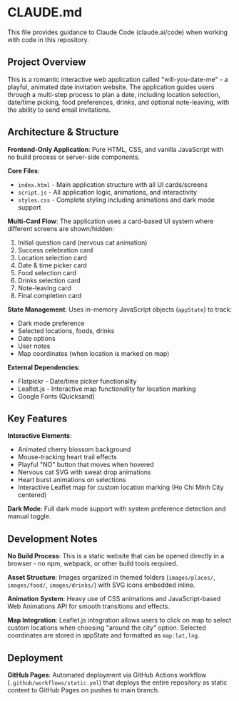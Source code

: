 # CLAUDE.md

This file provides guidance to Claude Code (claude.ai/code) when working with code in this repository.

## Project Overview

This is a romantic interactive web application called "will-you-date-me" - a playful, animated date invitation website. The application guides users through a multi-step process to plan a date, including location selection, date/time picking, food preferences, drinks, and optional note-leaving, with the ability to send email invitations.

## Architecture & Structure

**Frontend-Only Application**: Pure HTML, CSS, and vanilla JavaScript with no build process or server-side components.

**Core Files**:
- `index.html` - Main application structure with all UI cards/screens
- `script.js` - All application logic, animations, and interactivity
- `styles.css` - Complete styling including animations and dark mode support

**Multi-Card Flow**: The application uses a card-based UI system where different screens are shown/hidden:
1. Initial question card (nervous cat animation)
2. Success celebration card  
3. Location selection card
4. Date & time picker card
5. Food selection card
6. Drinks selection card
7. Note-leaving card
8. Final completion card

**State Management**: Uses in-memory JavaScript objects (`appState`) to track:
- Dark mode preference
- Selected locations, foods, drinks
- Date options
- User notes
- Map coordinates (when location is marked on map)

**External Dependencies**:
- Flatpickr - Date/time picker functionality
- Leaflet.js - Interactive map functionality for location marking
- Google Fonts (Quicksand)

## Key Features

**Interactive Elements**:
- Animated cherry blossom background
- Mouse-tracking heart trail effects
- Playful "NO" button that moves when hovered
- Nervous cat SVG with sweat drop animations
- Heart burst animations on selections
- Interactive Leaflet map for custom location marking (Ho Chi Minh City centered)

**Dark Mode**: Full dark mode support with system preference detection and manual toggle.

## Development Notes

**No Build Process**: This is a static website that can be opened directly in a browser - no npm, webpack, or other build tools required.

**Asset Structure**: Images organized in themed folders (`images/places/`, `images/food/`, `images/drinks/`) with SVG icons embedded inline.

**Animation System**: Heavy use of CSS animations and JavaScript-based Web Animations API for smooth transitions and effects.

**Map Integration**: Leaflet.js integration allows users to click on map to select custom locations when choosing "around the city" option. Selected coordinates are stored in appState and formatted as `map:lat,lng`.


## Deployment

**GitHub Pages**: Automated deployment via GitHub Actions workflow (`.github/workflows/static.yml`) that deploys the entire repository as static content to GitHub Pages on pushes to main branch.